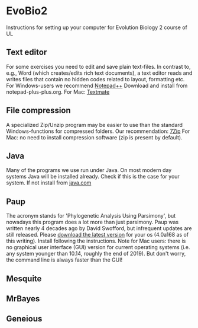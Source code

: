 # EvoBio2
Instructions for setting up your computer for Evolution Biology 2 course of UL

## Text editor
For some exercises you need to edit and save plain text-files. In contrast to, e.g., Word (which creates/edits rich text documents), a text editor reads and writes files that contain no hidden codes related to layout, formatting etc. For Windows-users we recommend [Notepad++](https://notepad-plus-plus.org/) Download and install from notepad-plus-plus.org. For Mac: [Textmate](https://macromates.com/)

## File compression
A specialized Zip/Unzip program may be easier to use than the standard Windows-functions for compressed folders. Our recommendation: [7Zip](https://7-zip.org/)
For Mac: no need to install compression software (zip is present by default).

## Java
Many of the programs we use run under Java. On most modern day systems Java will be installed already. Check if this is the case for your system. If not install from [java.com](https://www.java.com/en/) 

## Paup
The acronym stands for 'Phylogenetic Analysis Using Parsimony', but nowadays this program does a lot more than just parsimony. Paup was written nearly 4 decades ago by David Swofford, but infrequent updates are still released. Please [download the latest version](https://phylosolutions.com/paup-test/) for your os (4.0a168 as of this writing). Install following the instructions. Note for Mac users: there is no graphical user interface (GUI) version for current operating systems (i.e. any system younger than 10.14, roughly the end of 2019). But don't worry, the command line is always faster than the GUI!

## Mesquite
## MrBayes
## Geneious

